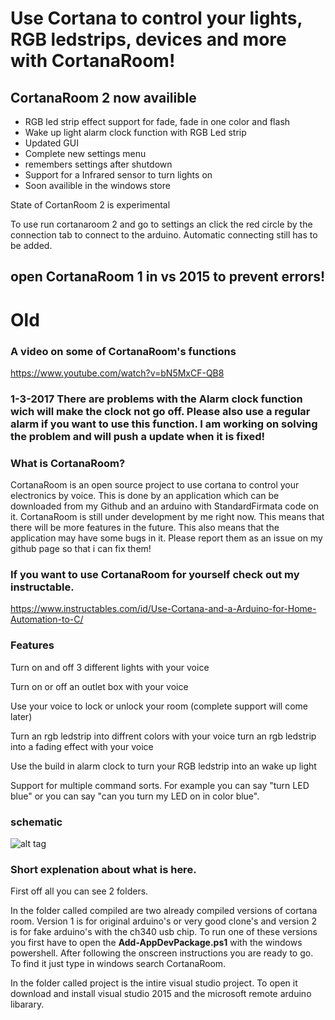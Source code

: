 # Use Cortana to control your lights, RGB ledstrips, devices and more with CortanaRoom!


## CortanaRoom 2 now availible
* RGB led strip effect support for fade, fade in one color and flash
* Wake up light alarm clock function with RGB Led strip
* Updated GUI
* Complete new settings menu
* remembers settings after shutdown
* Support for a Infrared sensor to turn lights on 
* Soon availible in the windows store

State of CortanRoom 2 is experimental

To use run cortanaroom 2 and go to settings an click the red circle by the connection tab to connect to the arduino. Automatic connecting still has to be added.




## open CortanaRoom 1 in vs 2015 to prevent errors!

# Old

### A video on some of CortanaRoom's functions

https://www.youtube.com/watch?v=bN5MxCF-QB8

### 1-3-2017 There are problems with the Alarm clock function wich will make the clock not go off. Please also use a regular alarm if you want to use this function. I am working on solving the problem and will push a update when it is fixed!

### What is CortanaRoom?

CortanaRoom is an open source project to use cortana  to control your electronics by voice. This is done by an application which can be downloaded from my Github and an arduino with StandardFirmata code on it. CortanaRoom is still under development by me right now. This means that there will be more features in the future. This also means that the application may have some bugs in it. Please report them as an issue on my github page so that i can fix them!

### If you want to use CortanaRoom for yourself check out my instructable.

https://www.instructables.com/id/Use-Cortana-and-a-Arduino-for-Home-Automation-to-C/

### Features

Turn on and off 3 different lights with your voice

Turn on or off an outlet box with your voice

Use your voice to lock or unlock your room (complete support will come later)

Turn an rgb ledstrip into diffrent colors with your voice turn an rgb ledstrip into a fading effect with your voice

Use the build in alarm clock to turn your RGB ledstrip into an wake up light

Support for multiple command sorts. For example you can say "turn LED blue" or you can say "can you turn my LED on in color blue".

### schematic

![alt tag](https://github.com/sieuwe1/CortanaRoom/blob/master/20170223_224139.jpg)


### Short explenation about what is here.

First off all you can see 2 folders. 

In the folder called compiled are two already compiled versions of cortana room. Version 1 is for original arduino's or very good clone's and version 2 is for fake arduino's with the ch340 usb chip. To run one of these versions you first have to open the **Add-AppDevPackage.ps1** with the windows powershell. After following the onscreen instructions you are ready to go. To find it just type in windows search CortanaRoom.

In the folder called project is the intire visual studio project. To open it download and install visual studio 2015 and the microsoft remote arduino libarary. 

